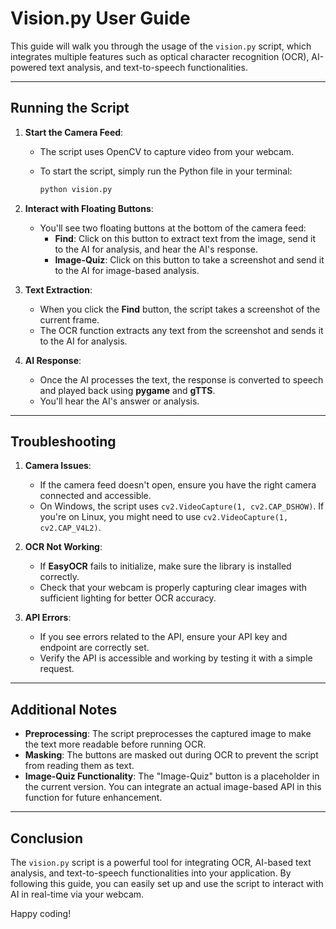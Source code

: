 # Vision.py User Guide

This guide will walk you through the usage of the `vision.py` script, which integrates multiple features such as optical character recognition (OCR), AI-powered text analysis, and text-to-speech functionalities.

---

## Running the Script

1. **Start the Camera Feed**:
   - The script uses OpenCV to capture video from your webcam.
   - To start the script, simply run the Python file in your terminal:
     
     ```bash
     python vision.py
     ```

2. **Interact with Floating Buttons**:
   - You'll see two floating buttons at the bottom of the camera feed:
     - **Find**: Click on this button to extract text from the image, send it to the AI for analysis, and hear the AI's response.
     - **Image-Quiz**: Click on this button to take a screenshot and send it to the AI for image-based analysis.
   
3. **Text Extraction**:
   - When you click the **Find** button, the script takes a screenshot of the current frame.
   - The OCR function extracts any text from the screenshot and sends it to the AI for analysis.

4. **AI Response**:
   - Once the AI processes the text, the response is converted to speech and played back using **pygame** and **gTTS**.
   - You'll hear the AI's answer or analysis.

---

## Troubleshooting

1. **Camera Issues**:
   - If the camera feed doesn't open, ensure you have the right camera connected and accessible.
   - On Windows, the script uses `cv2.VideoCapture(1, cv2.CAP_DSHOW)`. If you're on Linux, you might need to use `cv2.VideoCapture(1, cv2.CAP_V4L2)`.

2. **OCR Not Working**:
   - If **EasyOCR** fails to initialize, make sure the library is installed correctly.
   - Check that your webcam is properly capturing clear images with sufficient lighting for better OCR accuracy.

3. **API Errors**:
   - If you see errors related to the API, ensure your API key and endpoint are correctly set.
   - Verify the API is accessible and working by testing it with a simple request.

---

## Additional Notes

- **Preprocessing**: The script preprocesses the captured image to make the text more readable before running OCR.
- **Masking**: The buttons are masked out during OCR to prevent the script from reading them as text.
- **Image-Quiz Functionality**: The "Image-Quiz" button is a placeholder in the current version. You can integrate an actual image-based API in this function for future enhancement.

---

## Conclusion

The `vision.py` script is a powerful tool for integrating OCR, AI-based text analysis, and text-to-speech functionalities into your application. By following this guide, you can easily set up and use the script to interact with AI in real-time via your webcam.

Happy coding!
